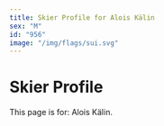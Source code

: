 ```yaml
---
title: Skier Profile for Alois Kälin
sex: "M"
id: "956"
image: "/img/flags/sui.svg" 
---
```


# Skier Profile

This page is for: Alois Kälin.
    